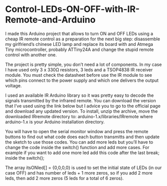 # Control-LEDs-ON-OFF-with-IR-Remote-and-Arduino

I made this Arduino project that allows to turn ON and OFF LEDs using a cheap IR remote control as a preparation for the next big step: disassemble my girlfriend’s chinese LED lamp and replace its board with and Atmega Tiny microcontroller, probably ATTiny24A and change the stupid remote control with another one.

The project is pretty simple, you don’t need a lot of components. In my case I have used only 3 x 330Ω resistors, 3 leds and a TSOP4838 IR receiver module. You must check the datasheet before use the IR module to see which pins connect to the power supply and which one delivers the output voltage.

I used an available IR Arduino library so it was pretty easy to decode the signals transmitted by the infrared remote. You can download the version that I’ve used using the link below but I advice you to go to the official page and download any updated version. To install, unzip the archive, move the downloaded IRremote directory to: arduino-1.x/libraries/IRremote where arduino-1.x is your Arduino installation directory.

You will have to open the serial monitor window and press the remote buttons to find out what code does each button transmitts and then update the sketch to use those codes. You can add more leds but you’ll have to change the code inside the switch() function and add more cases. For example if you want to add one more led add this code after the last break; inside the switch();

The array itsONled[] = {0,0,0,0} is used to set the initial state of LEDs (in our case OFF) and has number of leds + 1 more zeros, so if you add 2 more leds, then add 2 more zeros (5 leds for a total of 6 zeros).

